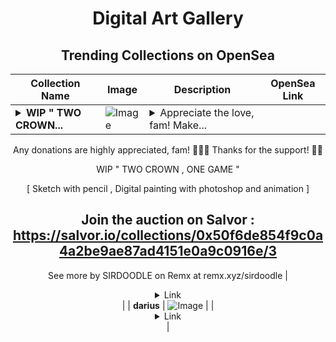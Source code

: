 <div align="center">

# Digital Art Gallery

## Trending Collections on OpenSea

| Collection Name                       | Image                                                                                     | Description                       | OpenSea Link                                                                                          |
|---------------------------------------|-------------------------------------------------------------------------------------------|-----------------------------------|--------------------------------------------------------------------------------------------------------|
| **<details><summary>WIP " TWO CROWN...</summary>WIP " TWO CROWN , ONE GAME  "</details>** | ![Image](https://i.seadn.io/s/raw/files/24a3b3376e7483dddd0c5109efce4fe1.jpg?w=500&auto=format?w=200&auto=format) | <details><summary>Appreciate the love, fam! Make...</summary>Appreciate the love, fam! Make sure to follow my X account 👉 https://x.com/doodlesir99 🚀✨

Any donations are highly appreciated, fam! 🙌💯🔥 Thanks for the support! 🚀✨  

WIP " TWO CROWN , ONE GAME  "

[ Sketch with pencil , Digital painting with photoshop and animation ]

Join the auction on Salvor : https://salvor.io/collections/0x50f6de854f9c0a4a2be9ae87ad4151e0a9c0916e/3
--
See more by SIRDOODLE on Remx at remx.xyz/sirdoodle</details> | <details><summary>Link</summary>[WIP " TWO CROWN , ONE GAME  "](https://opensea.io/collection/wip-two-crown-one-game)</details> |
| **darius** | ![Image](https://i.seadn.io/s/raw/files/e2e08bad0ddbf8ff8bcc9d1d1da75a97.jpg?w=500&auto=format?w=200&auto=format) |  | <details><summary>Link</summary>[darius](https://opensea.io/collection/darius-6)</details> |

</div>